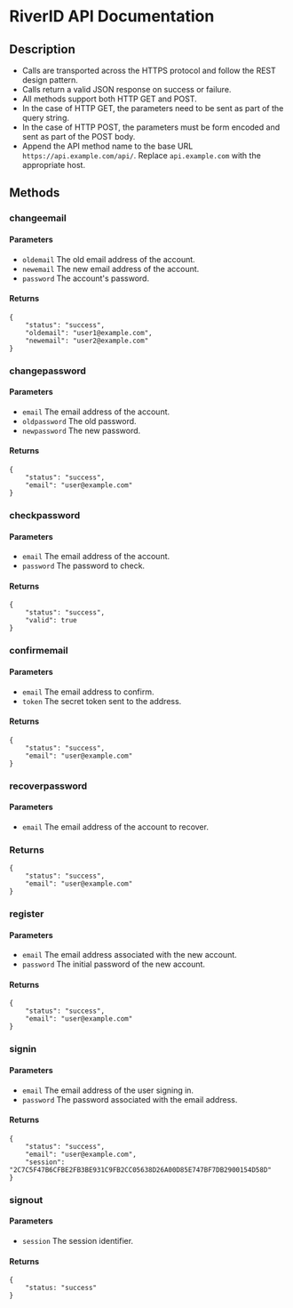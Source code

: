 # RiverID API Documentation

## Description

* Calls are transported across the HTTPS protocol and follow the REST design pattern.
* Calls return a valid JSON response on success or failure.
* All methods support both HTTP GET and POST.
* In the case of HTTP GET, the parameters need to be sent as part of the query string.
* In the case of HTTP POST, the parameters must be form encoded and sent as part of the POST body.
* Append the API method name to the base URL `https://api.example.com/api/`. Replace `api.example.com` with the appropriate host.

## Methods

### changeemail

#### Parameters

* `oldemail` The old email address of the account.
* `newemail` The new email address of the account.
* `password` The account's password.

#### Returns

    {
        "status": "success",
        "oldemail": "user1@example.com",
        "newemail": "user2@example.com"
    }

### changepassword

#### Parameters

* `email` The email address of the account.
* `oldpassword` The old password.
* `newpassword` The new password.

#### Returns

    {
        "status": "success",
        "email": "user@example.com"
    }

### checkpassword

#### Parameters

* `email` The email address of the account.
* `password` The password to check.

#### Returns

    {
        "status": "success",
        "valid": true
    }

### confirmemail

#### Parameters

* `email` The email address to confirm.
* `token` The secret token sent to the address.

#### Returns

    {
        "status": "success",
        "email": "user@example.com"
    }

### recoverpassword

#### Parameters

* `email` The email address of the account to recover.

### Returns

    {
        "status": "success",
        "email": "user@example.com"
    }

### register

#### Parameters

* `email` The email address associated with the new account.
* `password` The initial password of the new account.

#### Returns

    {
        "status": "success",
        "email": "user@example.com"
    }

### signin

#### Parameters

* `email` The email address of the user signing in.
* `password` The password associated with the email address.

#### Returns

    {
        "status": "success",
        "email": "user@example.com",
        "session": "2C7C5F47B6CFBE2FB3BE931C9FB2CC05638D26A00D85E747BF7DB2900154D58D"
    }

### signout

#### Parameters

* `session` The session identifier.

#### Returns

    {
        "status: "success"
    }